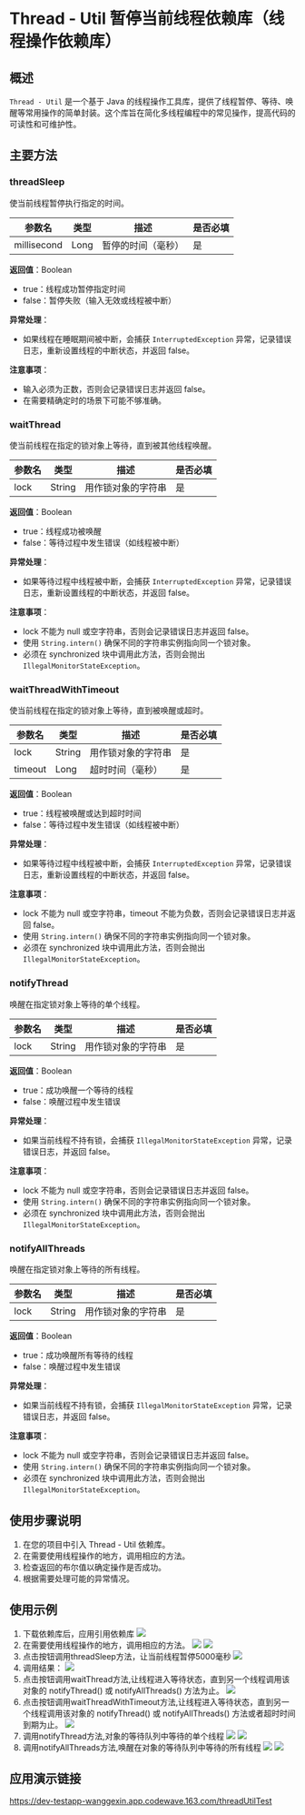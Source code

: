 # Thread - Util 暂停当前线程依赖库（线程操作依赖库）

## 概述
`Thread - Util` 是一个基于 Java 的线程操作工具库，提供了线程暂停、等待、唤醒等常用操作的简单封装。这个库旨在简化多线程编程中的常见操作，提高代码的可读性和可维护性。

## 主要方法

### threadSleep

使当前线程暂停执行指定的时间。

| 参数名       | 类型   | 描述           | 是否必填 |
|-----------|------|--------------|------|
| millisecond | Long | 暂停的时间（毫秒）   | 是    |

**返回值**：Boolean
- true：线程成功暂停指定时间
- false：暂停失败（输入无效或线程被中断）

**异常处理**：
- 如果线程在睡眠期间被中断，会捕获 `InterruptedException` 异常，记录错误日志，重新设置线程的中断状态，并返回 false。

**注意事项**：
- 输入必须为正数，否则会记录错误日志并返回 false。
- 在需要精确定时的场景下可能不够准确。

### waitThread

使当前线程在指定的锁对象上等待，直到被其他线程唤醒。

| 参数名 | 类型   | 描述         | 是否必填 |
|-----|------|------------| ------ |
| lock | String | 用作锁对象的字符串 | 是     |

**返回值**：Boolean
- true：线程成功被唤醒
- false：等待过程中发生错误（如线程被中断）

**异常处理**：
- 如果等待过程中线程被中断，会捕获 `InterruptedException` 异常，记录错误日志，重新设置线程的中断状态，并返回 false。

**注意事项**：
- lock 不能为 null 或空字符串，否则会记录错误日志并返回 false。
- 使用 `String.intern()` 确保不同的字符串实例指向同一个锁对象。
- 必须在 synchronized 块中调用此方法，否则会抛出 `IllegalMonitorStateException`。

### waitThreadWithTimeout

使当前线程在指定的锁对象上等待，直到被唤醒或超时。

| 参数名    | 类型   | 描述           | 是否必填 |
|--------|------|--------------|------|
| lock   | String | 用作锁对象的字符串   | 是    |
| timeout | Long   | 超时时间（毫秒）    | 是    |

**返回值**：Boolean
- true：线程被唤醒或达到超时时间
- false：等待过程中发生错误（如线程被中断）

**异常处理**：
- 如果等待过程中线程被中断，会捕获 `InterruptedException` 异常，记录错误日志，重新设置线程的中断状态，并返回 false。

**注意事项**：
- lock 不能为 null 或空字符串，timeout 不能为负数，否则会记录错误日志并返回 false。
- 使用 `String.intern()` 确保不同的字符串实例指向同一个锁对象。
- 必须在 synchronized 块中调用此方法，否则会抛出 `IllegalMonitorStateException`。

### notifyThread

唤醒在指定锁对象上等待的单个线程。

| 参数名 | 类型   | 描述         | 是否必填 |
|-----|------|------------| ------ |
| lock | String | 用作锁对象的字符串 | 是     |

**返回值**：Boolean
- true：成功唤醒一个等待的线程
- false：唤醒过程中发生错误

**异常处理**：
- 如果当前线程不持有锁，会捕获 `IllegalMonitorStateException` 异常，记录错误日志，并返回 false。

**注意事项**：
- lock 不能为 null 或空字符串，否则会记录错误日志并返回 false。
- 使用 `String.intern()` 确保不同的字符串实例指向同一个锁对象。
- 必须在 synchronized 块中调用此方法，否则会抛出 `IllegalMonitorStateException`。

### notifyAllThreads

唤醒在指定锁对象上等待的所有线程。

| 参数名 | 类型   | 描述         | 是否必填 |
|-----|------|------------| ------ |
| lock | String | 用作锁对象的字符串 | 是     |

**返回值**：Boolean
- true：成功唤醒所有等待的线程
- false：唤醒过程中发生错误

**异常处理**：
- 如果当前线程不持有锁，会捕获 `IllegalMonitorStateException` 异常，记录错误日志，并返回 false。

**注意事项**：
- lock 不能为 null 或空字符串，否则会记录错误日志并返回 false。
- 使用 `String.intern()` 确保不同的字符串实例指向同一个锁对象。
- 必须在 synchronized 块中调用此方法，否则会抛出 `IllegalMonitorStateException`。

## 使用步骤说明

1. 在您的项目中引入 Thread - Util 依赖库。
2. 在需要使用线程操作的地方，调用相应的方法。
3. 检查返回的布尔值以确定操作是否成功。
4. 根据需要处理可能的异常情况。

## 使用示例

1. 下载依赖库后，应用引用依赖库
   ![](image/img.png)
2. 在需要使用线程操作的地方，调用相应的方法。
   ![](image/img_2.png)
   ![](image/img_1.png)
3. 点击按钮调用threadSleep方法，让当前线程暂停5000毫秒
   ![](image/img_3.png)
4. 调用结果：
   ![](image/img_4.png)
5. 点击按钮调用waitThread方法,让线程进入等待状态，直到另一个线程调用该对象的 notifyThread() 或 notifyAllThreads() 方法为止。
   ![](image/img_5.png)
6. 点击按钮调用waitThreadWithTimeout方法,让线程进入等待状态，直到另一个线程调用该对象的 notifyThread() 或 notifyAllThreads() 方法或者超时时间到期为止。
   ![](image/img_7.png)
7. 调用notifyThread方法,对象的等待队列中等待的单个线程
   ![](image/img_6.png)
   ![](image/img_8.png)
8. 调用notifyAllThreads方法,唤醒在对象的等待队列中等待的所有线程
   ![](image/img_9.png)
   ![](image/img_10.png)
## 应用演示链接
https://dev-testapp-wanggexin.app.codewave.163.com/threadUtilTest